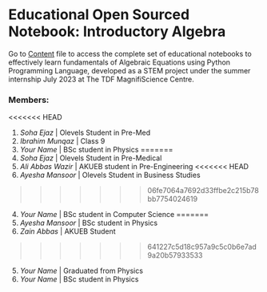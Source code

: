 # Educational Open Sourced Notebook: Introductory Algebra

Go to <a href="https://github.com/fazalabbas90397/Introductory-Algebra/blob/main/Introductory%20Algebra.ipynb">Content</a> file to access the complete set of educational notebooks to effectively learn fundamentals of Algebraic Equations using Python Programming Language, developed as a STEM project under the summer internship July 2023 at The TDF MagnifiScience Centre.

### Members:
<<<<<<< HEAD
1. *Soha Ejaz* | Olevels Student in Pre-Med
2. *Ibrahim Munqaz* | Class 9
3. *Your Name* | BSc student in Physics
=======
1. *Soha Ejaz* | Olevels Student in Pre-Medical
2. *Ali Abbas Wazir* | AKUEB student in Pre-Engineering
<<<<<<< HEAD
3. *Ayesha Mansoor* | Olevels Student in Business Studies
>>>>>>> 06fe7064a7692d33ffbe2c215b78bb7754024619
4. *Your Name* | BSc student in Computer Science
=======
3. *Ayesha Mansoor* | BSc student in Physics
4. *Zain Abbas* | AKUEB Student
>>>>>>> 641227c5d18c957a9c5c0b6e7ad9a20b57933533
5. *Your Name* | Graduated from Physics 
6. *Your Name* | BSc student in Physics
